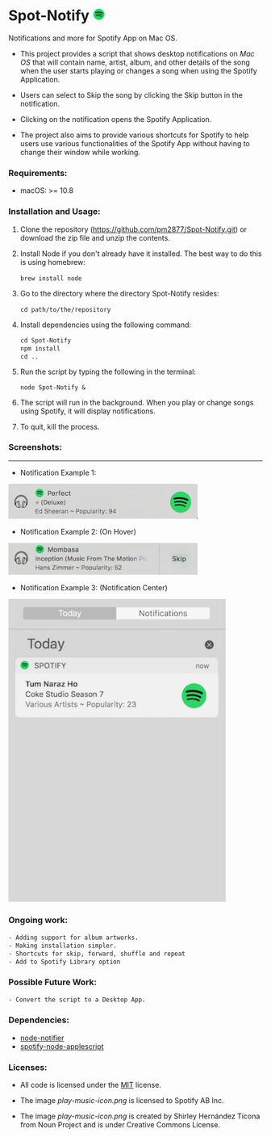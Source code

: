 # Spot-Notify <img src="screenshots/spotify-logo.png" alt="Spotify logo" style="width: 25px; height:25px;"/>

Notifications and more for Spotify App on Mac OS.

- This project provides a script that shows desktop notifications on _Mac OS_ that will contain name, artist, album, and other details of the song when the user starts playing or changes a song when using the Spotify Application.

- Users can select to Skip the song by clicking the Skip button in the notification.

- Clicking on the notification opens the Spotify Application.

- The project also aims to provide various shortcuts for Spotify to help users use various functionalities of the Spotify App without having to change their window while working. 


### Requirements:
- macOS: >= 10.8

### Installation and Usage:
1. Clone the repository (https://github.com/pm2877/Spot-Notify.git) or download the zip file and unzip the contents.
2. Install Node if you don't already have it installed. The best way to do this is using homebrew:

	```brew install node```

3. Go to the directory where the directory Spot-Notify resides:

	```cd path/to/the/repository```

4. Install dependencies using the following command:

	```
	cd Spot-Notify
	npm install
	cd ..
	```

5. Run the script by typing the following in the terminal:

	```
	node Spot-Notify &
	```

6. The script will run in the background. When you play or change songs using Spotify, it will display notifications.
7. To quit, kill the process.

### Screenshots:
-------------------

- Notification Example 1:
<img src="screenshots/perfect-ed-sheeran.png" alt="Notification example 1" style="width: 375px;"/>

- Notification Example 2: (On Hover)
<img src="screenshots/on-hover.png" alt="Notification example 2" style="width: 375px;"/>

- Notification Example 3: (Notification Center)
<img src="screenshots/notification-center.png" alt="Notification example 3" style="height: 600px;"/>


### Ongoing work: 
	- Adding support for album artworks.
	- Making installation simpler.
	- Shortcuts for skip, forward, shuffle and repeat
	- Add to Spotify Library option

### Possible Future Work:
	- Convert the script to a Desktop App.


### Dependencies:
- [node-notifier](https://github.com/mikaelbr/node-notifier)
- [spotify-node-applescript](https://github.com/andrehaveman/spotify-node-applescript)


### Licenses:

- All code is licensed under the [MIT](License.md) license.

- The image _play-music-icon.png_ is licensed to Spotify AB Inc.

- The image _play-music-icon.png_ is created by Shirley Hernández Ticona from Noun Project and is under Creative Commons License.
